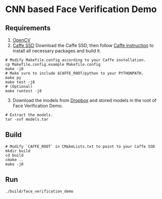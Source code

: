 # CNN based Face Verification Demo

## Requirements
1. [OpenCV](https://github.com/opencv/opencv)
2. [Caffe SSD](https://github.com/weiliu89/caffe/tree/ssd)
Download the Caffe SSD, then follow [Caffe instruction](http://caffe.berkeleyvision.org/installation.html) to install all necessary packages and build it.
  ```Shell
  # Modify Makefile.config according to your Caffe installation.
  cp Makefile.config.example Makefile.config
  make -j8
  # Make sure to include $CAFFE_ROOT/python to your PYTHONPATH.
  make py
  make test -j8
  # (Optional)
  make runtest -j8
  ```

3. Download the models from [Dropbox](https://www.dropbox.com/s/cdyd8bm0bzzwxz1/models.tar?dl=0)
and stored models in the root of Face Verification Demo.
  ```Shell
  # Extract the models.
  tar -xvf models.tar
  ```

## Build
  ```Shell
  # Modify `CAFFE_ROOT` in CMakeLists.txt to point to your Caffe SSD
  mkdir build
  cd build
  cmake ..
  make -j8
  ```

## Run
  ```Shell
  ./build/face_verification_demo
  ```
